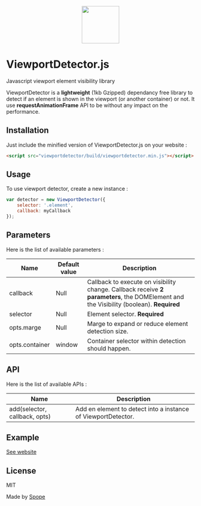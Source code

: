<p align="center"><a href="https://spope.github.io/ViewportDetector.js/" target="_blank"><img width="100" height="100" src="https://spope.github.io/ViewportDetector.js/icon.png"></a></p>

# ViewportDetector.js

Javascript viewport element visibility library

ViewportDetector is a **lightweight** (1kb Gzipped) dependancy free library to detect if an element is shown in the viewport (or another container) or not. It use **requestAnimationFrame** API to be without any impact on the performance.

## Installation

Just include the minified version of ViewportDetector.js on your website :


```html
<script src="viewportdetector/build/viewportdetector.min.js"></script>
```

## Usage

To use viewport detector, create a new instance :

```javascript
var detector = new ViewportDetector({
    selector: '.element',
    callback: myCallback
});
```
## Parameters

Here is the list of available parameters :

Name | Default value | Description
-----|---------------|------------
callback|Null|Callback to execute on visibility change. Callback receive **2 parameters**, the DOMElement and the Visibility (boolean). **Required**
selector|Null|Element selector. **Required**
opts.marge|Null|Marge to expand or reduce element detection size.
opts.container|window|Container selector within detection should happen.

## API

Here is the list of available APIs :

Name|Description
----|-----------
add(selector, callback, opts)|Add en element to detect into a instance of ViewportDetector.

## Example

[See website](https://spope.github.io/ViewportDetector.js/)

## License

MIT

Made by [Spope](https://spope.fr/)
